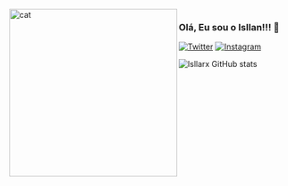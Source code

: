 <br />
<img src="https://github.com/isllanrx/teste-/blob/main/feature-open-source%402x.gif" align="left" width="300" alt="cat"/>

### Olá, Eu sou o Isllan!!! 👋

[![Twitter](https://img.shields.io/badge/Twitter-1DA1F2?style=for-the-badge&logo=twitter&logoColor=white)](https://twitter.com/isllan_rx)
[![Instagram](https://img.shields.io/badge/Instagram-E4405F?style=for-the-badge&logo=instagram&logoColor=white)](https://instagram.com/Isllan_Toso)

![Isllarx GitHub stats](https://github-readme-stats.vercel.app/api?username=Isllanrx&show_icons=true&theme=dracula)

